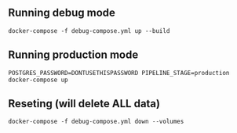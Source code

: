 ## Running debug mode
`docker-compose -f debug-compose.yml up --build`

## Running production mode
`POSTGRES_PASSWORD=DONTUSETHISPASSWORD PIPELINE_STAGE=production docker-compose up`

## Reseting (will delete ALL data)
`docker-compose -f debug-compose.yml down --volumes`